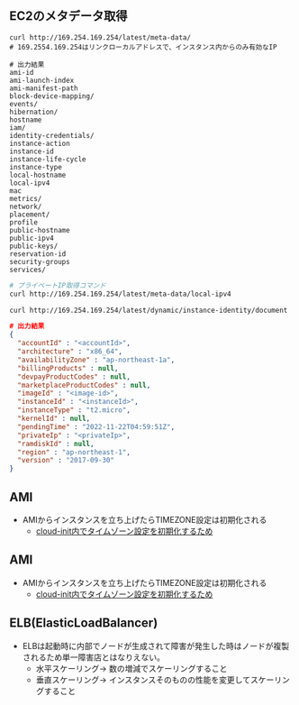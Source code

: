 ## EC2のメタデータ取得

```
curl http://169.254.169.254/latest/meta-data/
# 169.2554.169.254はリンクローカルアドレスで、インスタンス内からのみ有効なIP

# 出力結果
ami-id
ami-launch-index
ami-manifest-path
block-device-mapping/
events/
hibernation/
hostname
iam/
identity-credentials/
instance-action
instance-id
instance-life-cycle
instance-type
local-hostname
local-ipv4
mac
metrics/
network/
placement/
profile
public-hostname
public-ipv4
public-keys/
reservation-id
security-groups
services/
```

```bash
# プライベートIP取得コマンド
curl http://169.254.169.254/latest/meta-data/local-ipv4
```

```bash
curl http://169.254.169.254/latest/dynamic/instance-identity/document
```
```json
# 出力結果
{
  "accountId" : "<accountId>",
  "architecture" : "x86_64",
  "availabilityZone" : "ap-northeast-1a",
  "billingProducts" : null,
  "devpayProductCodes" : null,
  "marketplaceProductCodes" : null,
  "imageId" : "<image-id>",
  "instanceId" : "<instanceId>",
  "instanceType" : "t2.micro",
  "kernelId" : null,
  "pendingTime" : "2022-11-22T04:59:51Z",
  "privateIp" : "<privateIp>",
  "ramdiskId" : null,
  "region" : "ap-northeast-1",
  "version" : "2017-09-30"
}
```
## AMI

- AMIからインスタンスを立ち上げたらTIMEZONE設定は初期化される
  - [cloud-init内でタイムゾーン設定を初期化するため](https://dev.classmethod.jp/articles/five-confs-of-ec2-linux-sysops/)

## AMI

- AMIからインスタンスを立ち上げたらTIMEZONE設定は初期化される
  - [cloud-init内でタイムゾーン設定を初期化するため](https://dev.classmethod.jp/articles/five-confs-of-ec2-linux-sysops/)


## ELB(ElasticLoadBalancer)

- ELBは起動時に内部でノードが生成されて障害が発生した時はノードが複製されるため単一障害店とはなりえない。
  - 水平スケーリング-> 数の増減でスケーリングすること
  - 垂直スケーリング-> インスタンスそのものの性能を変更してスケーリングすること
